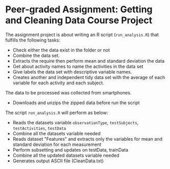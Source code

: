 # Peer-graded Assignment: Getting and Cleaning Data Course Project

The assignment project is about writing an R script (`run_analysis.R`) that fulfills the following tasks:

* Check either the data exist in the folder or not
* Combine the data set.
* Extracts the require then perform mean and standard deviation the data
* Get about activity names to name the activities in the data set
* Give labels the data set with descriptive variable names.
* Creates another and independent tidy data set with the average of each variable for each activity and each subject.

The data to be processed was collected from smartphones.

* Downloads and unzips the zipped data before run the script

The script `run_analysis.R` will perform as below:

* Reads the datasets variable  `observationType`, `testSubjects`, `testActivities`, `testData`
* Combine all the datasets variable needed 
* Reads dataset "Features" and extracts only the variables for mean and standard deviation for each measurement
* Perform subsetting and updates on testData, trainData
* Combine all the updated datasets  variable needed 
* Generates output ASCII file (CleanData.txt) 

